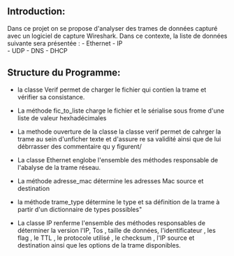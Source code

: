 ## Introduction:
  Dans ce projet on se propose d'analyser des trames de données capturé avec un logiciel de capture  Wireshark. Dans ce contexte, la liste de données suivante sera présentée :
		- Ethernet 
		- IP  
		- UDP 
		- DNS 
		- DHCP 


## Structure du Programme:

 
- la classe  Verif  permet de charger le fichier qui contien la trame et vérifier sa consistance.


 - La méthode fic_to_liste charge le fichier et le sérialise sous frome d'une liste de valeur hexhadécimales
 - La methode  ouverture de la classe la classe verif permet de cahrger la trame au sein d'unficher texte et d'assure re sa validité ainsi que de lui débrrasser des commentaire qu y figurent/  

-  La classe Ethernet  englobe l'ensemble des méthodes responsable de l'abalyse de la trame réseau.
-  La méthode  adresse_mac détermine les adresses Mac source et destination 
- la méthode trame_type  détermine le type et sa définition de la trame à partir d'un dictionnaire de types possibles"
- La classe IP renferme l'ensemble des méthodes responsables de déterminer     la version  l'IP, Tos , taille de données, l'identificateur , les flag , le TTL , le protocole utilisé , le checksum , l'IP source et destination ainsi que les options de la trame disponibles. 
